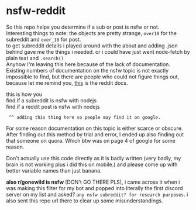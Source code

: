# nsfw-reddit
So this repo helps you determine if a sub or post is nsfw or not.        
Interesting things to note: the objects are pretty strange, `over18` for the subreddit and `over_18` for post.        
to get subreddit details i played around with the about and adding .json behind gave me the things i needed. or i could have just went node-fetch by plain text and `.search()`     
Anyhow I'm leaving this here because of the lack of documentation. Existing numbers of documentation on the nsfw topic is not exactly impossible to find, but there are people who could not figure things out, because let me remind you, [this](https://www.reddit.com/dev/api) is the reddit docs.

this is how you               
find if a subreddit is nsfw with nodejs         
find if a reddit post is nsfw with nodejs     

` ^^ adding this thing here so people may find it on google.`      



For some reason documentation on this topic is either scarce or obscure. After finding out this method by trial and error, I ended up also finding out that someone on quora. Which btw was on page 4 of google for some reason.          

Don't actually use this code directly as it is badly written (very badly, my brain is not working plus i did this on mobile.) and please come up with better variable names than just banana.



**also r/gonewild is nsfw** [DON't GO THERE PLS], i came across it when i was making this filter for my bot and popped into literally the first discord server on my list and asked? `any nsfw subreddit? for research purposes`. i also sent this repo url there to clear up some misunderstandings.
